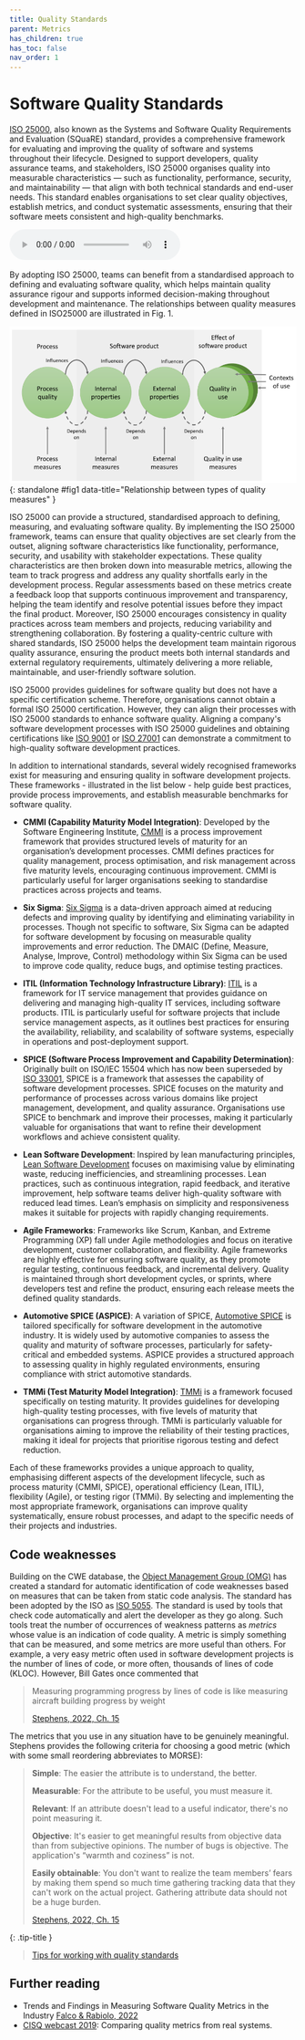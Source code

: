 ```yaml
---
title: Quality Standards
parent: Metrics
has_children: true
has_toc: false
nav_order: 1
---
```


# Software Quality Standards

[ISO 25000](https://iso25000.com/index.php/en/iso-25000-standards), also known as the Systems and Software Quality Requirements and Evaluation (SQuaRE) standard, 
provides a comprehensive framework for evaluating and improving the quality of software and systems throughout 
their lifecycle. Designed to support developers, quality assurance teams, and stakeholders, ISO 25000 organises 
quality into measurable characteristics — such as functionality, performance, security, and maintainability — 
that align with both technical standards and end-user needs. This standard enables organisations to set clear 
quality objectives, establish metrics, and conduct systematic assessments, ensuring that their software meets 
consistent and high-quality benchmarks. 

<audio controls>
  <source src="audio/quality_standards.mp3" type="audio/mpeg">
Your browser does not support the audio element.
</audio>

By adopting ISO 25000, teams can benefit from a standardised approach 
to defining and evaluating software quality, which helps maintain quality assurance rigour and supports informed 
decision-making throughout development and maintenance. The relationships between quality measures defined in
ISO25000 are illustrated in Fig. 1.

![Fig. 1: Relationship between types of quality measures (<a href="https://napier.primo.exlibrisgroup.com/permalink/44NAP_INST/19n0mho/cdi_bsi_primary_000000000030280200">ISO 25023</a>](images/iso25023_quality.png){: standalone #fig1 data-title="Relationship between types of quality measures" }

ISO 25000 can provide a structured, standardised approach to defining, measuring, and evaluating software 
quality. By implementing the ISO 25000 framework, teams can ensure that quality objectives are set clearly from 
the outset, aligning software characteristics like functionality, performance, security, and usability with 
stakeholder expectations. These quality characteristics are then broken down into measurable metrics, allowing 
the team to track progress and address any quality shortfalls early in the development process. Regular 
assessments based on these metrics create a feedback loop that supports continuous improvement and transparency, 
helping the team identify and resolve potential issues before they impact the final product. Moreover, 
ISO 25000 encourages consistency in quality practices across team members and projects, reducing variability 
and strengthening collaboration. By fostering a quality-centric culture with shared standards, ISO 25000 helps 
the development team maintain rigorous quality assurance, ensuring the product meets both internal standards 
and external regulatory requirements, ultimately delivering a more reliable, maintainable, and user-friendly 
software solution.


ISO 25000 provides guidelines for software quality but does not have a specific certification scheme. Therefore, 
organisations cannot obtain a formal ISO 25000 certification. However, they can align their processes with 
ISO 25000 standards to enhance software quality. Aligning a company's software development processes with 
ISO 25000 guidelines and obtaining certifications like [ISO 9001](https://youtu.be/O5T4H8K_rwQ?si=P7L6EWWb-rYlTpYH) 
or [ISO 27001](https://youtu.be/jPA6gbsT2IQ?si=lmOQ4EB6Ubkb8Q5A) can demonstrate a commitment to high-quality 
software development practices.

In addition to international standards, several widely recognised frameworks exist for measuring and ensuring 
quality in software development projects. These frameworks - illustrated in the list below - help guide best 
practices, provide process improvements, and establish measurable benchmarks for software quality.

* **CMMI (Capability Maturity Model Integration)**: Developed by the Software Engineering Institute, 
  [CMMI](https://cmmiinstitute.com/) is a process improvement framework that provides structured levels of 
  maturity for an organisation’s development processes. CMMI defines practices for quality management, 
  process optimisation, and risk management across five maturity levels, encouraging continuous improvement. 
  CMMI is particularly useful for larger organisations seeking to standardise practices across projects and 
  teams.

* **Six Sigma**: [Six Sigma](https://www.geeksforgeeks.org/six-sigma-in-software-engineering/) is a 
  data-driven approach aimed at reducing defects and improving quality by identifying and eliminating 
  variability in processes. Though not specific to software, Six Sigma can be adapted for software 
  development by focusing on measurable quality improvements and error reduction. The DMAIC (Define, 
  Measure, Analyse, Improve, Control) methodology within Six Sigma can be used to improve code quality, 
  reduce bugs, and optimise testing practices.

* **ITIL (Information Technology Infrastructure Library)**: [ITIL](https://www.axelos.com/certifications/itil-service-management/what-is-it-service-management) 
  is a framework for IT service management that provides guidance on delivering and managing high-quality IT 
  services, including software products. ITIL is particularly useful for software projects that include service 
  management aspects, as it outlines best practices for ensuring the availability, reliability, and scalability 
  of software systems, especially in operations and post-deployment support.

* **SPICE (Software Process Improvement and Capability Determination)**: Originally built on ISO/IEC 15504
  which has now been superseded by [ISO 33001](https://en.wikipedia.org/wiki/ISO/IEC_33001), SPICE is a 
  framework that assesses the capability of software development processes. SPICE focuses on the maturity and 
  performance of processes across various domains like project management, development, and quality assurance. 
  Organisations use SPICE to benchmark and improve their processes, making it particularly valuable for 
  organisations that want to refine their development workflows and achieve consistent quality.

* **Lean Software Development**: Inspired by lean manufacturing principles, 
  [Lean Software Development](https://www.geeksforgeeks.org/lean-software-development-lsd/) focuses on 
  maximising value by eliminating waste, reducing inefficiencies, and streamlining processes. Lean practices, 
  such as continuous integration, rapid feedback, and iterative improvement, help software teams deliver 
  high-quality software with reduced lead times. Lean’s emphasis on simplicity and responsiveness makes it 
  suitable for projects with rapidly changing requirements.

* **Agile Frameworks**: Frameworks like Scrum, Kanban, and Extreme Programming (XP) fall under Agile 
  methodologies and focus on iterative development, customer collaboration, and flexibility. Agile 
  frameworks are highly effective for ensuring software quality, as they promote regular testing, continuous 
  feedback, and incremental delivery. Quality is maintained through short development cycles, or sprints, 
  where developers test and refine the product, ensuring each release meets the defined quality standards.

* **Automotive SPICE (ASPICE)**: A variation of SPICE, [Automotive SPICE](https://vda-qmc.de/en/automotive-spice/) 
  is tailored specifically for software development in the automotive industry. It is widely used by 
  automotive companies to assess the quality and maturity of software processes, particularly for 
  safety-critical and embedded systems. ASPICE provides a structured approach to assessing quality in highly 
  regulated environments, ensuring compliance with strict automotive standards.

* **TMMi (Test Maturity Model Integration)**: [TMMi](https://www.tmmi.org/) is a framework focused 
  specifically on testing maturity. It provides guidelines for developing high-quality testing processes, 
  with five levels of maturity that organisations can progress through. TMMi is particularly valuable for 
  organisations aiming to improve the reliability of their testing practices, making it ideal for projects 
  that prioritise rigorous testing and defect reduction.

Each of these frameworks provides a unique approach to quality, emphasising different aspects of the 
development lifecycle, such as process maturity (CMMI, SPICE), operational efficiency (Lean, ITIL), 
flexibility (Agile), or testing rigor (TMMi). By selecting and implementing the most appropriate framework, 
organisations can improve quality systematically, ensure robust processes, and adapt to the specific needs 
of their projects and industries.

## Code weaknesses

Building on the CWE database, the [Object Management Group (OMG)](https://www.omg.org/)
has created a standard for automatic identification of code weaknesses based on
measures that can be taken from static code analysis. The standard has been adopted by
the ISO as [ISO 5055](https://www.it-cisq.org/standards/code-quality-standards/). The
standard is used by tools that check code automatically and alert the developer as
they go along. Such tools treat the number of occurrences of weakness patterns as
*metrics* whose value is an indication of code quality. A metric is simply something that
can be measured, and some metrics are more useful than others. For example, a very easy
metric often used in software development projects is the number of lines of  code, or
more often, thousands of lines of code (KLOC). However, Bill Gates once commented that

> Measuring programming progress by lines of code is like measuring aircraft building
> progress by weight
>
> [Stephens, 2022, Ch. 15](https://learning.oreilly.com/library/view/beginning-software-engineering/9781119901709/c15.xhtml)

The metrics that you use in any situation have to be genuinely meaningful.
Stephens provides the following criteria for choosing a good metric (which with some small
reordering abbreviates to MORSE):

> **Simple**: The easier the attribute is to understand, the better.
>
> **Measurable**: For the attribute to be useful, you must measure it.
>
> **Relevant**: If an attribute doesn't lead to a useful indicator, there's no point
> measuring it.
>
> **Objective**: It's easier to get meaningful results from objective data than from
> subjective opinions. The number of bugs is objective. The application's “warmth and
> coziness” is not.
>
> **Easily obtainable**: You don't want to realize the team members’ fears by making them
> spend so much time gathering tracking data that they can't work on the actual project.
> Gathering attribute data should not be a huge burden.
>
> [Stephens, 2022, Ch. 15](https://learning.oreilly.com/library/view/beginning-software-engineering/9781119901709/c15.xhtml)

{: .tip-title }
> [<i class="fa-regular fa-lightbulb"></i> Tips for working with quality standards](standards_tips)

## Further reading

* Trends and Findings in Measuring Software Quality Metrics in the Industry
  [Falco & Rabiolo, 2022](https://doi.org/10.1109/ARGENCON55245.2022.9939935)
* [CISQ webcast 2019](https://youtu.be/6jAfc2QF4oU?si=tBrfKQRDmqosDWz0): Comparing quality metrics from real systems. 
